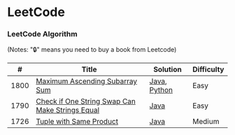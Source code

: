 LeetCode
========

### LeetCode Algorithm

(Notes: "🔒" means you need to buy a book from Leetcode)


| # | Title | Solution | Difficulty |
|---| ----- | -------- | ---------- |
|1800|[Maximum Ascending Subarray Sum](https://leetcode.com/problems/maximum-ascending-subarray-sum/description/) | [Java](algorithms/java/src/maximum-ascending-subarray-sum.java), [Python](algorithms/python/src/maximum-ascending-subarray-sum.py)|Easy|
|1790|[Check if One String Swap Can Make Strings Equal](https://leetcode.com/problems/check-if-one-string-swap-can-make-strings-equal/description/) | [Java](algorithms/java/src/check-if-one-string-swap-can-make-strings-equal.java) | Easy |
|1726|[Tuple with Same Product](https://leetcode.com/problems/tuple-with-same-product/description/) | [Java](algorithms/java/src/tuple-with-same-product) | Medium |
